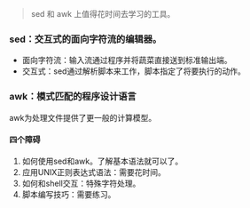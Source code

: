 <!--
author: 刘青
date: 2017-03-10
title: 强大的编辑工具
tags: 
category: linux/sed_awk2
status: publish
type: note
summary:
-->

> sed 和 awk 上值得花时间去学习的工具。

### sed：交互式的面向字符流的编辑器。

- 面向字符流：输入流通过程序并将蔬菜直接送到标准输出端。
- 交互式：sed通过解析脚本来工作，脚本指定了将要执行的动作。

### awk：模式匹配的程序设计语言
awk为处理文件提供了更一般的计算模型。

#### 四个障碍
1. 如何使用sed和awk。了解基本语法就可以了。
2. 应用UNIX正则表达式语法：需要花时间。
3. 如何和shell交互：特殊字符处理。
4. 脚本编写技巧：需要练习。
